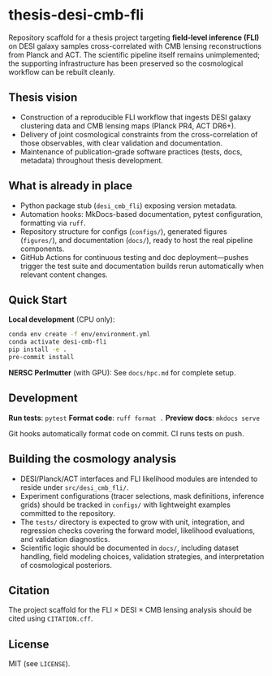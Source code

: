 # thesis-desi-cmb-fli

Repository scaffold for a thesis project targeting **field-level inference (FLI)** on
DESI galaxy samples cross-correlated with CMB lensing reconstructions from
Planck and ACT. The scientific pipeline itself remains unimplemented; the
supporting infrastructure has been preserved so the cosmological workflow can be
rebuilt cleanly.

## Thesis vision
- Construction of a reproducible FLI workflow that ingests DESI galaxy
  clustering data and CMB lensing maps (Planck PR4, ACT DR6+).
- Delivery of joint cosmological constraints from the cross-correlation of those
  observables, with clear validation and documentation.
- Maintenance of publication-grade software practices (tests, docs, metadata)
  throughout thesis development.

## What is already in place
- Python package stub (`desi_cmb_fli`) exposing version metadata.
- Automation hooks: MkDocs-based documentation, pytest configuration, formatting
  via `ruff`.
- Repository structure for configs (`configs/`), generated figures (`figures/`),
  and documentation (`docs/`), ready to host the real pipeline components.
- GitHub Actions for continuous testing and doc deployment—pushes trigger the
  test suite and documentation builds rerun automatically when relevant content
  changes.

## Quick Start

**Local development** (CPU only):
```bash
conda env create -f env/environment.yml
conda activate desi-cmb-fli
pip install -e .
pre-commit install
```

**NERSC Perlmutter** (with GPU): See `docs/hpc.md` for complete setup.

## Development

**Run tests**: `pytest`
**Format code**: `ruff format .`
**Preview docs**: `mkdocs serve`

Git hooks automatically format code on commit. CI runs tests on push.

## Building the cosmology analysis
- DESI/Planck/ACT interfaces and FLI likelihood modules are intended to reside
  under `src/desi_cmb_fli/`.
- Experiment configurations (tracer selections, mask definitions, inference
  grids) should be tracked in `configs/` with lightweight examples committed to
  the repository.
- The `tests/` directory is expected to grow with unit, integration, and
  regression checks covering the forward model, likelihood evaluations, and
  validation diagnostics.
- Scientific logic should be documented in `docs/`, including dataset handling,
  field modeling choices, validation strategies, and interpretation of
  cosmological posteriors.

## Citation
The project scaffold for the FLI × DESI × CMB lensing analysis should be cited
using `CITATION.cff`.

## License
MIT (see `LICENSE`).
